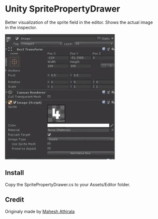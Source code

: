# Unity SpritePropertyDrawer
Better visualization of the sprite field in the editor. Shows the actual image in the inspector.

![Alt text](preview.png?raw=true "Preview")

## Install
Copy the SpritePropertyDrawer.cs to your Assets/Editor folder.

## Credit
Originaly made by [Mahesh Athirala](https://twitter.com/MaheshAthirala/status/1143436469479997440?s=19)
